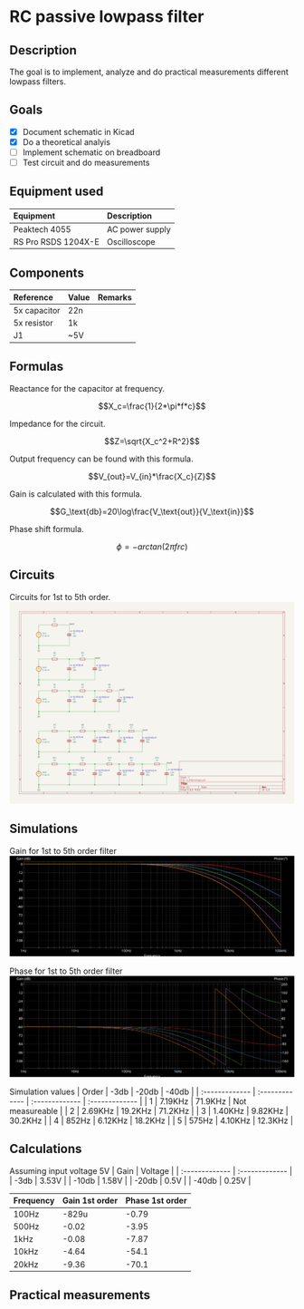 # RC passive lowpass filter

## Description
The goal is to implement, analyze and do practical measurements different lowpass filters.

## Goals
- [x] Document schematic in Kicad
- [x] Do a theoretical analyis 
- [ ] Implement schematic on breadboard
- [ ] Test circuit and do measurements

## Equipment used
| Equipment | Description |
| :------------- | :------------- |
| Peaktech 4055 | AC power supply |
| RS Pro RSDS 1204X-E | Oscilloscope |

## Components
| Reference | Value | Remarks |
| :------------- | :------------- | :------------- |
| 5x capacitor | 22n | |
| 5x resistor | 1k | |
| J1 | ~5V | |

## Formulas
Reactance for the capacitor at frequency.
```math
X_c=\frac{1}{2*\pi*f*c}
```
Impedance for the circuit.
```math
Z=\sqrt{X_c^2+R^2}
```
Output frequency can be found with this formula.
```math
V_{out}=V_{in}*\frac{X_c}{Z}
```
Gain is calculated with this formula.
```math
G_\text{db}=20\log\frac{V_\text{out}}{V_\text{in}}
```
Phase shift formula.
```math
\phi=-arctan(2\pi frc)
```

## Circuits
Circuits for 1st to 5th order.
<img src="./schematics/rc_filter.svg">

## Simulations
Gain for 1st to 5th order filter
<img src="./images/rc_lowpass_filter_gain_simulation.png">

Phase for 1st to 5th order filter
<img src="./images/rc_lowpass_filter_phase_simulation.png">

Simulation values
| Order | -3db | -20db | -40db |
| :------------- | :------------- | :------------- | :------------- |
| 1 | 7.19KHz | 71.9KHz | Not measureable |
| 2 | 2.69KHz | 19.2KHz | 71.2KHz |
| 3 | 1.40KHz | 9.82KHz | 30.2KHz |
| 4 | 852Hz | 6.12KHz | 18.2KHz |
| 5 | 575Hz | 4.10KHz | 12.3KHz |

## Calculations
Assuming input voltage 5V
| Gain | Voltage |
| :------------- | :------------- |
| -3db | 3.53V |
| -10db | 1.58V |
| -20db | 0.5V |
| -40db | 0.25V |

| Frequency | Gain 1st order | Phase 1st order |
| :------------- | :------------- | :------------- |
| 100Hz | -829u | -0.79 |
| 500Hz | -0.02 | -3.95 |
| 1kHz | -0.08 | -7.87 |
| 10kHz | -4.64 | -54.1 |
| 20kHz | -9.36 | -70.1 |

## Practical measurements
